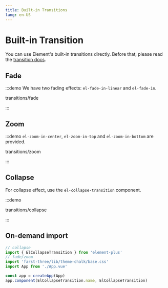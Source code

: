 ```yaml
---
title: Built-in Transitions
lang: en-US
---
```


# Built-in Transition

You can use Element's built-in transitions directly.
Before that, please read the [transition docs](https://vuejs.org/guide/built-ins/transition.html).

## Fade

:::demo We have two fading effects: `el-fade-in-linear` and `el-fade-in`.

transitions/fade

:::

## Zoom

:::demo `el-zoom-in-center`, `el-zoom-in-top` and `el-zoom-in-bottom` are provided.

transitions/zoom

:::

## Collapse

For collapse effect, use the `el-collapse-transition` component.

:::demo

transitions/collapse

:::

## On-demand import

```ts
// collapse
import { ElCollapseTransition } from 'element-plus'
// fade/zoom
import 'farst-three/lib/theme-chalk/base.css'
import App from './App.vue'

const app = createApp(App)
app.component(ElCollapseTransition.name, ElCollapseTransition)
```
